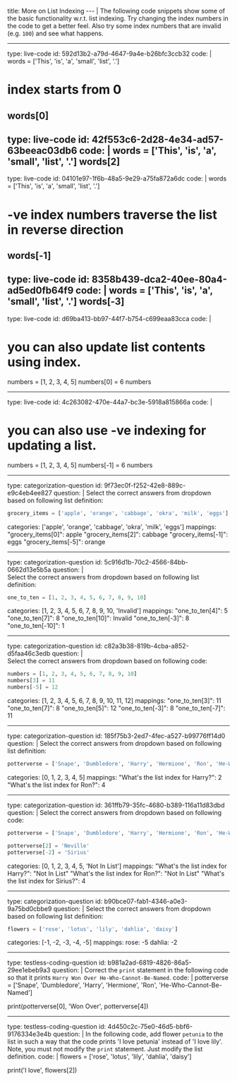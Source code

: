 title: More on List Indexing
--- |
  The following code snippets show some of the basic functionality w.r.t. list indexing. Try changing the index numbers in the code to get a better feel. Also try some index numbers that are invalid (e.g. `100`) and see what happens.

---
type: live-code
id: 592d13b2-a79d-4647-9a4e-b26bfc3ccb32
code: |
  words = ['This', 'is', 'a', 'small', 'list', '.']

  # index starts from 0
  words[0]
---
type: live-code
id: 42f553c6-2d28-4e34-ad57-63beeac03db6
code: |
  words = ['This', 'is', 'a', 'small', 'list', '.']
  words[2]
---
type: live-code
id: 04101e97-1f6b-48a5-9e29-a75fa872a6dc
code: |
  words = ['This', 'is', 'a', 'small', 'list', '.']

  # -ve index numbers traverse the list in reverse direction
  words[-1]
---
type: live-code
id: 8358b439-dca2-40ee-80a4-ad5ed0fb64f9
code: |
  words = ['This', 'is', 'a', 'small', 'list', '.']
  words[-3]
---
type: live-code
id: d69ba413-bb97-44f7-b754-c699eaa83cca
code: |
  # you can also update list contents using index.
  numbers = [1, 2, 3, 4, 5]
  numbers[0] = 6
  numbers

---
type: live-code
id: 4c263082-470e-44a7-bc3e-5918a815866a
code: |
  # you can also use -ve indexing for updating a list.
  numbers = [1, 2, 3, 4, 5]
  numbers[-1] = 6
  numbers

---
type: categorization-question
id: 9f73ec0f-f252-42e8-889c-e9c4eb4ee827
question: |
  Select the correct answers from dropdown based on following list definition:

  ```python
  grocery_items = ['apple', 'orange', 'cabbage', 'okra', 'milk', 'eggs']
  ```
categories: ['apple', 'orange', 'cabbage', 'okra', 'milk', 'eggs']
mappings:
  "grocery_items[0]": apple
  "grocery_items[2]": cabbage
  "grocery_items[-1]": eggs
  "grocery_items[-5]": orange

---
type: categorization-question
id: 5c916d1b-70c2-4566-84bb-0662d13e5b5a
question: |  
  Select the correct answers from dropdown based on following list definition:

  ```python
  one_to_ten = [1, 2, 3, 4, 5, 6, 7, 8, 9, 10]
  ```
categories: [1, 2, 3, 4, 5, 6, 7, 8, 9, 10, 'Invalid']
mappings:
  "one_to_ten[4]": 5
  "one_to_ten[7]": 8
  "one_to_ten[10]": Invalid
  "one_to_ten[-3]": 8
  "one_to_ten[-10]": 1

---
type: categorization-question
id: c82a3b38-819b-4cba-a852-d5faa46c3edb
question: |  
  Select the correct answers from dropdown based on following code:

  ```python
  numbers = [1, 2, 3, 4, 5, 6, 7, 8, 9, 10]
  numbers[3] = 11
  numbers[-5] = 12
  ```
categories: [1, 2, 3, 4, 5, 6, 7, 8, 9, 10, 11, 12]
mappings:
  "one_to_ten[3]": 11
  "one_to_ten[7]": 8
  "one_to_ten[5]": 12
  "one_to_ten[-3]": 8
  "one_to_ten[-7]": 11

---
type: categorization-question
id: 185f75b3-2ed7-4fec-a527-b99776ff14d0
question: |
  Select the correct answers from dropdown based on following list definition:

  ```python
  potterverse = ['Snape', 'Dumbledore', 'Harry', 'Hermione', 'Ron', 'He-Who-Cannot-Be-Named']
  ```
categories: [0, 1, 2, 3, 4, 5]
mappings:
  "What's the list index for Harry?": 2
  "What's the list index for Ron?": 4

---
type: categorization-question
id: 361ffb79-35fc-4680-b389-116a11d83dbd
question: |
  Select the correct answers from dropdown based on following code:

  ```python
  potterverse = ['Snape', 'Dumbledore', 'Harry', 'Hermione', 'Ron', 'He-Who-Cannot-Be-Named']

  potterverse[2] = 'Neville'
  potterverse[-2] = 'Sirius'
  ```
categories: [0, 1, 2, 3, 4, 5, 'Not In List']
mappings:
  "What's the list index for Harry?": "Not In List"
  "What's the list index for Ron?": "Not In List"
  "What's the list index for Sirius?": 4

---
type: categorization-question
id: b90bce07-fab1-4346-a0e3-9a75bd0cbbe9
question: |
  Select the correct answers from dropdown based on following list definition:

  ```python
  flowers = ['rose', 'lotus', 'lily', 'dahlia', 'daisy']
  ```
categories: [-1, -2, -3, -4, -5]
mappings:
  rose: -5
  dahlia: -2

---
type: testless-coding-question
id: b981a2ad-6819-4826-86a5-29ee1ebeb9a3
question: |
  Correct the `print` statement in the following code so that it prints `Harry Won Over He-Who-Cannot-Be-Named`.
code: |
  potterverse = ['Snape', 'Dumbledore', 'Harry', 'Hermione', 'Ron', 'He-Who-Cannot-Be-Named']

  print(potterverse[0], 'Won Over', potterverse[4])

---
type: testless-coding-question
id: 4d450c2c-75e0-46d5-bbf6-9176334e3e4b
question: |
  In the following code, add flower `petunia` to the list in such a way that the code prints 'I love petunia' instead of 'I love lily'. Note, you must not modify the `print` statement. Just modify the list definition.
code: |
  flowers = ['rose', 'lotus', 'lily', 'dahlia', 'daisy']

  print('I love', flowers[2])
